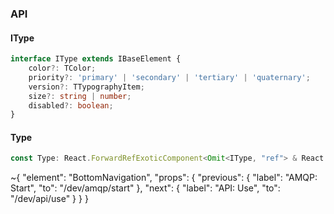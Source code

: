 

### API

#### IType

```ts
interface IType extends IBaseElement {
    color?: TColor;
    priority?: 'primary' | 'secondary' | 'tertiary' | 'quaternary';
    version?: TTypographyItem;
    size?: string | number;
    disabled?: boolean;
}
```

#### Type

```ts
const Type: React.ForwardRefExoticComponent<Omit<IType, "ref"> & React.RefAttributes<unknown>>;
```


~{
  "element": "BottomNavigation",
  "props": {
    "previous": {
      "label": "AMQP: Start",
      "to": "/dev/amqp/start"
    },
    "next": {
      "label": "API: Use",
      "to": "/dev/api/use"
    }
  }
}
